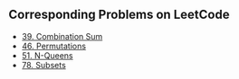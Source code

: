 ## Corresponding Problems on LeetCode
* [39. Combination Sum](https://leetcode.com/problems/combination-sum/)
* [46. Permutations](https://leetcode.com/problems/permutations/)
* [51. N-Queens](https://leetcode.com/problems/n-queens/)
* [78. Subsets](https://leetcode.com/problems/subsets/)
